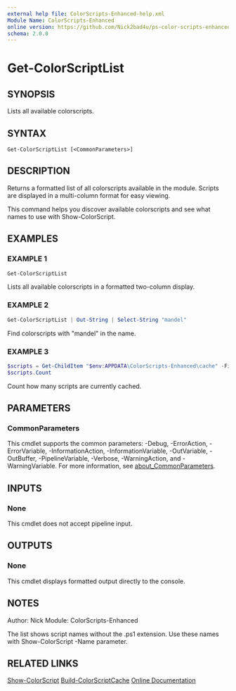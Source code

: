 ```yaml
---
external help file: ColorScripts-Enhanced-help.xml
Module Name: ColorScripts-Enhanced
online version: https://github.com/Nick2bad4u/ps-color-scripts-enhanced
schema: 2.0.0
---
```


# Get-ColorScriptList

## SYNOPSIS

Lists all available colorscripts.

## SYNTAX

```
Get-ColorScriptList [<CommonParameters>]
```

## DESCRIPTION

Returns a formatted list of all colorscripts available in the module. Scripts are displayed in a multi-column format for easy viewing.

This command helps you discover available colorscripts and see what names to use with Show-ColorScript.

## EXAMPLES

### EXAMPLE 1

```powershell
Get-ColorScriptList
```

Lists all available colorscripts in a formatted two-column display.

### EXAMPLE 2

```powershell
Get-ColorScriptList | Out-String | Select-String "mandel"
```

Find colorscripts with "mandel" in the name.

### EXAMPLE 3

```powershell
$scripts = Get-ChildItem "$env:APPDATA\ColorScripts-Enhanced\cache" -Filter *.cache
$scripts.Count
```

Count how many scripts are currently cached.

## PARAMETERS

### CommonParameters

This cmdlet supports the common parameters: -Debug, -ErrorAction, -ErrorVariable, -InformationAction, -InformationVariable, -OutVariable, -OutBuffer, -PipelineVariable, -Verbose, -WarningAction, and -WarningVariable. For more information, see [about_CommonParameters](http://go.microsoft.com/fwlink/?LinkID=113216).

## INPUTS

### None

This cmdlet does not accept pipeline input.

## OUTPUTS

### None

This cmdlet displays formatted output directly to the console.

## NOTES

Author: Nick
Module: ColorScripts-Enhanced

The list shows script names without the .ps1 extension. Use these names with Show-ColorScript -Name parameter.

## RELATED LINKS

[Show-ColorScript](Show-ColorScript.md)
[Build-ColorScriptCache](Build-ColorScriptCache.md)
[Online Documentation](https://github.com/Nick2bad4u/ps-color-scripts-enhanced)
